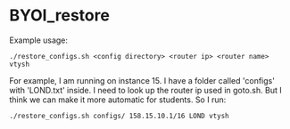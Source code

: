 # BYOI_restore

Example usage:

`./restore_configs.sh <config directory> <router ip> <router name> vtysh`

For example, I am running on instance 15. I have a folder called 'configs' with 'LOND.txt' inside. I need to look up the router ip used in goto.sh. But I think we can make it more automatic for students. So I run:

`./restore_configs.sh configs/ 158.15.10.1/16 LOND vtysh`
